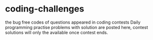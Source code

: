 # coding-challenges
the bug free codes of questions appeared in coding contests
Daily programming practise problems with solution are posted here, contest solutions will only the available once contest ends.
